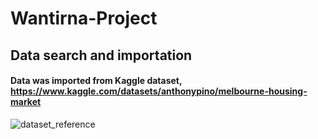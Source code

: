 # Wantirna-Project

## Data search and importation

#### Data was imported from Kaggle dataset, https://www.kaggle.com/datasets/anthonypino/melbourne-housing-market
![dataset_reference](https://github.com/LKDSOUZA/Wantirna-Project/assets/118155597/83f4739b-bc4f-4e2a-9819-bd39b09ff0d2)
